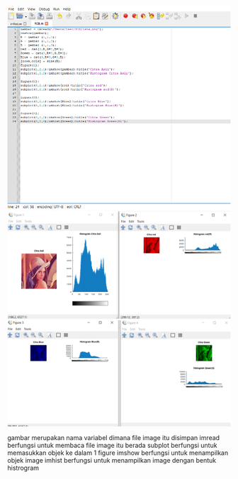 <img src="/RGB.png">
<img src="/Figure1_Figure2.png">
<img src="/Figure3_Figure4.png">

gambar merupakan nama variabel dimana file image itu disimpan 
imread berfungsi untuk membaca file image itu berada
subplot berfungsi untuk memasukkan objek ke dalam 1 figure
imshow berfungsi untuk menampilkan objek image
imhist berfungsi untuk menampilkan image dengan bentuk histrogram
